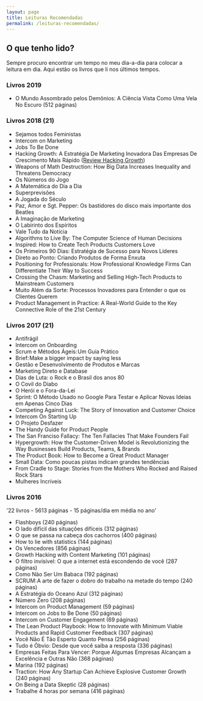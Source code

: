 ```yaml
---
layout: page
title: Leituras Recomendadas
permalink: /leituras-recomendadas/
---
```


## O que tenho lido?

Sempre procuro encontrar um tempo no meu dia-a-dia para colocar a leitura em dia. Aqui estão os livros que li nos últimos tempos.

### Livros 2019
- O Mundo Assombrado pelos Demônios: A Ciência Vista Como Uma Vela No Escuro (512 páginas)

### Livros 2018 (21)
- Sejamos todos Feministas
- Intercom on Marketing
- Jobs To Be Done
- Hacking Growth: A Estratégia De Marketing Inovadora Das Empresas De Crescimento Mais Rápido ([Review Hacking Growth](https://www.felipebarbosa.me/hacking-growth/)) 
- Weapons of Math Destruction: How Big Data Increases Inequality and Threatens Democracy
- Os Números do Jogo
- A Matemática do Dia a Dia
- Superprevisões
- A Jogada do Século
- Paz, Amor e Sgt. Pepper: Os bastidores do disco mais importante dos Beatles
- A Imaginação de Marketing
- O Labirinto dos Espíritos
- Vale Tudo da Notícia
- Algorithms to Live By: The Computer Science of Human Decisions
- Inspired: How to Create Tech Products Customers Love
- Os Primeiros 90 Dias: Estratégia de Sucesso para Novos Líderes
- Direto ao Ponto: Criando Produtos de Forma Enxuta
- Positioning for Professionals: How Professional Knowledge Firms Can Differentiate Their Way to Success
- Crossing the Chasm: Marketing and Selling High-Tech Products to Mainstream Customers
- Muito Além da Sorte: Processos Inovadores para Entender o que os Clientes Querem
- Product Management in Practice: A Real-World Guide to the Key Connective Role of the 21st Century

### Livros 2017 (21)
- Antifrágil
- Intercom on Onboarding
- Scrum e Métodos Ágeis: Um Guia Prático
- Brief: Make a bigger impact by saying less
- Gestão e Desenvolvimento de Produtos e Marcas
- Marketing Direto e Database
- Dias de Luta: o Rock e o Brasil dos anos 80
- O Covil do Diabo
- O Herói e o Fora-da-Lei
- Sprint: O Método Usado no Google Para Testar e Aplicar Novas Ideias em Apenas Cinco Dias
- Competing Against Luck: The Story of Innovation and Customer Choice
- Intercom On Starting Up
- O Projeto Desfazer
- The Handy Guide for Product People
- The San Franciso Fallacy: The Ten Fallacies That Make Founders Fail
- Hypergrowth: How the Customer-Driven Model is Revolutionizing the Way Businesses Build Products, Teams, & Brands
- The Product Book: How to Become a Great Product Manager
- Small Data: Como poucas pistas indicam grandes tendências
- From Cradle to Stage: Stories from the Mothers Who Rocked and Raised Rock Stars
- Mulheres Incríveis

### Livros 2016 
'22 livros - 5613 páginas - 15 páginas/dia em média no ano'
- Flashboys (240 páginas)
- O lado difícil das situações difíceis (312 páginas) 
- O que se passa na cabeça dos cachorros (400 páginas)
- How to lie with statistics (144 páginas)
- Os Vencedores (856 páginas)
- Growth Hacking with Content Marketing (101 páginas)
- O filtro invisível: O que a internet está escondendo de você (287 páginas)
- Como Não Ser Um Babaca (192 páginas)
- SCRUM: A arte de fazer o dobro do trabalho na metade do tempo (240 páginas)
- A Estratégia do Oceano Azul (312 páginas)
- Número Zero (208 páginas)
- Intercom on Product Management (59 páginas)
- Intercom on Jobs to Be Done (50 páginas)
- Intercom on Customer Engagement (69 páginas)
- The Lean Product Playbook: How to Innovate with Minimum Viable Products and Rapid Customer Feedback (307 páginas)
- Você Não É Tão Esperto Quanto Pensa (256 páginas)
- Tudo é Óbvio: Desde que você saiba a resposta (336 páginas)
- Empresas Feitas Para Vencer: Porque Algumas Empresas Alcançam a Excelência e Outras Não (368 páginas)
- Marina (192 páginas)
- Traction: How Any Startup Can Achieve Explosive Customer Growth (240 páginas)
- On Being a Data Skeptic (28 páginas)
- Trabalhe 4 horas por semana (416 páginas)
